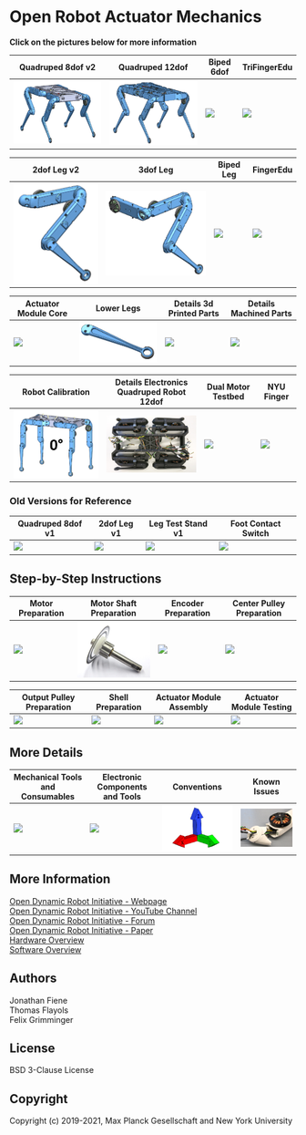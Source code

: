 # Open Robot Actuator Mechanics

**Click on the pictures below for more information**

| Quadruped 8dof v2 | Quadruped 12dof | Biped 6dof | TriFingerEdu |
| ---------------  | ------------- |------------- |------------- |
|<a href="quadruped_robot_8dof_v2/README.md#quadruped-robot-8dof-v2"><img src="quadruped_robot_8dof_v2/images/solo8_v2_cad_1.png" width="300"></a>|<a href="quadruped_robot_12dof_v1/README.md#quadruped-robot-12dof-v1"><img src="quadruped_robot_12dof_v1/images/solo_12_cad_1.png" width="300"></a>|<a href="biped_6dof_v1/README.md#biped-robot-6dof-v1"><img src="biped_6dof_v1/images/biped_navigation.png" width="210"></a>|<a href="tri_finger_edu_v1/README.md#trifingeredu-v1"><img src="tri_finger_edu_v1/images/manipulator_navigation.jpg" width="300"></a>|

| 2dof Leg v2  | 3dof Leg | Biped Leg |FingerEdu |
| ------------- | ------------- |------------- |------------- |
| <a href="leg_2dof_v2/README.md#leg-2dof-v2"><img src="leg_2dof_v2/images/2dof_leg_v2_cad_1.png" width="250"></a>  | <a href="leg_3dof_v1/README.md#leg-3dof-v1"><img src="leg_3dof_v1/images/3dof_leg_cad_2.png" width="300"></a>  | <a href="biped_leg_3dof_v1/README.md#biped-leg-3dof-v1"><img src="biped_leg_3dof_v1/images/biped_leg_2.png" width="300"></a>  |<a href="finger_edu_v1/README.md#fingeredu-v1"><img src="finger_edu_v1/images/finger_navigation.jpg" width="300"></a>  |

| Actuator Module Core| Lower Legs | Details 3d Printed Parts | Details Machined Parts |
| ---------------  | ------------- |------------- |------------- |
| <a href="actuator_module_v1/README.md#brushless-actuator-module-v1"><img src="actuator_module_v1/images/actuator_module_1.png" width="250"></a>| <a href="general/lower_legs.md#lower-legs"><img src="general/images/nav_lower_legs.png" width="250"></a> |<a href="actuator_module_v1/details/details_3d_printed_parts.md#details-3d-printed-parts"><img src="actuator_module_v1/images/3d_printed_parts_2.jpg" width="200"></a> | <a href="actuator_module_v1/details/details_machined_parts.md#details-machined-parts"><img src="actuator_module_v1/images/machined_parts_1.jpg" width="200"></a> |

| Robot Calibration | Details Electronics <br>Quadruped Robot 12dof| Dual Motor Testbed | NYU Finger |
| ---------------  | ------------- |------------- |-----------|
| <a href="general/robot_calibration.md#robot-calibration"><img src="general/images/nav_robot_calibration.png" width="280"></a> |<a href="quadruped_robot_12dof_v1/details/details_electronics_quadruped_12dof.md#details-electronics-quadruped-robot-12dof-v1"><img src="quadruped_robot_12dof_v1/details/wire_routing_bottom.jpg" width="300"></a>| <a href="dual_motor_testbed_v1/README.md#dual-motor-testbed-v1"><img src="dual_motor_testbed_v1/images/dual_motor_testbed_1.jpg" width="300"></a>  | <a href="nyu_finger_v1/README.md#nyu-finger-v1"><img src="nyu_finger_v1/images/nyu_finger_cad_3.png" width="400"></a> |

### Old Versions for Reference
| Quadruped 8dof v1 | 2dof Leg v1 | Leg Test Stand v1| Foot Contact Switch |
| ---------------  | ------------- |------------- |------------- |
| <a href="quadruped_robot_8dof_v1/README.md#quadruped-robot-8dof-v1"><img src="quadruped_robot_8dof_v1/images/quadruped_8dof_jump_1.jpg" width="300"></a>|<a href="leg_2dof_v1/README.md#leg-2dof-v1"><img src="leg_2dof_v1/images/leg_2dof_1.png" width="350"></a> |<a href="leg_test_stand_v1/README.md#leg-test-stand-v1"><img src="leg_test_stand_v1/images/leg_test_stand_1.png" width="300"></a>|<a href="foot_contact_switch_v1/README.md#foot-contact-switch-v1"><img src="foot_contact_switch_v1/images/foot_sensor.jpg" width="350"></a>|

## Step-by-Step Instructions
| Motor Preparation  | Motor Shaft Preparation | Encoder Preparation |Center Pulley Preparation|
| --- | --- | --- | --- |
| <a href="actuator_module_v1/details/details_motor_preparation.md#details-motor-preparation"><img src="actuator_module_v1/images/motor_mod_1_1.jpg" width="200"></a>| <a href="actuator_module_v1/details/details_motor_shaft_preparation.md#details-motor-shaft-preparation"><img src="actuator_module_v1/images/motor_shaft_preparation_18.jpg" width="200"></a>  | <a href="actuator_module_v1/details/details_encoder_preparation.md#details-encoder-preparation"><img src="actuator_module_v1/images/encoder_1.jpg" width="200"></a>  |<a href="actuator_module_v1/details/details_center_pulley_preparation.md#details-center-pulley-preparation"><img src="actuator_module_v1/images/pulley_preparation_1_1.jpg" width="200"></a> |

| Output Pulley Preparation | Shell Preparation | Actuator Module Assembly |Actuator Module Testing|
| --- | --- | --- | --- |
| <a href="actuator_module_v1/details/details_output_pulley_preparation.md#details-output-pulley-preparation"><img src="actuator_module_v1/images/output_pulley_preparation_9.jpg" width="200"></a>| <a href="actuator_module_v1/details/details_shell_preparation.md#details-shell-preparation"><img src="actuator_module_v1/images/shells_1.jpg" width="200"></a>  | <a href="actuator_module_v1/details/details_actuator_module_assembly.md#details-actuator-module-assembly"><img src="actuator_module_v1/images/actuator_module_open_1.jpg" width="200"></a>  |<a href="actuator_module_v1/details/details_actuator_module_testing.md#details-actuator-module-testing"><img src="actuator_module_v1/images/actuator_module_1.png" width="200"></a> |

## More Details
| Mechanical Tools and Consumables |Electronic Components and Tools| Conventions | Known Issues |
| --- | --- | --- |--- |
|<a href="actuator_module_v1/details/details_tools.md#details-mechanical-tools-and-consumables"><img src="actuator_module_v1/images/tools_1.jpg" width="200"></a>|<a href="../electronics/details/details_components.md#details-electronic-components-and-tools"><img src="../electronics/images/components_tools_1.jpg" width="200"></a>| <a href="general/conventions.md#conventions"><img src="general/images/conventions.png" width="300"></a> | <a href="general/known_issues.md#known-issues"><img src="general/images/known_issues.jpg" width="300"></a>|

## More Information
[Open Dynamic Robot Initiative - Webpage](https://open-dynamic-robot-initiative.github.io)  
[Open Dynamic Robot Initiative - YouTube Channel](https://www.youtube.com/channel/UCx32JW2oIrax47Gjq8zNI-w)   
[Open Dynamic Robot Initiative - Forum](https://odri.discourse.group/categories)  
[Open Dynamic Robot Initiative - Paper](https://arxiv.org/pdf/1910.00093.pdf)  
[Hardware Overview](../README.md#open-robot-actuator-hardware)  
[Software Overview](https://github.com/open-dynamic-robot-initiative/open-dynamic-robot-initiative.github.io/wiki)  

## Authors
Jonathan Fiene  
Thomas Flayols  
Felix Grimminger  

## License
BSD 3-Clause License

## Copyright
Copyright (c) 2019-2021, Max Planck Gesellschaft and New York University
